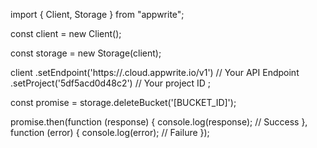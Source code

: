 import { Client, Storage } from "appwrite";

const client = new Client();

const storage = new Storage(client);

client
    .setEndpoint('https://<REGION>.cloud.appwrite.io/v1') // Your API Endpoint
    .setProject('5df5acd0d48c2') // Your project ID
;

const promise = storage.deleteBucket('[BUCKET_ID]');

promise.then(function (response) {
    console.log(response); // Success
}, function (error) {
    console.log(error); // Failure
});